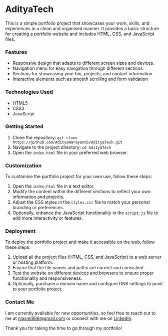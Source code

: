 # AdityaTech

This is a simple portfolio project that showcases your work, skills, and experiences in a clean and organised manner. It provides a basic structure for creating a portfolio website and includes HTML, CSS, and JavaScript files.

### Features

* Responsive design that adapts to different screen sizes and devices.
* Navigation menu for easy navigation through different sections.
* Sections for showcasing your bio, projects, and contact information.
* Interactive elements such as smooth scrolling and form validation

### Technologies Used

* HTML5
* CSS3
* JavaScript

### Getting Started

1. Clone the repository: `git clone https://github.com/AdityaNarayan05/AdityaTech.git`
2. Navigate to the project directory: `cd AdityaTech`
3. Open the `index.html` file in your preferred web browser.

### Customization

To customise the portfolio project for your own use, follow these steps:

1. Open the `index.html` file in a text editor.
2. Modify the content within the different sections to reflect your own information and projects.
3. Adjust the CSS styles in the `styles.css` file to match your personal branding or preferences.
4. Optionally, enhance the JavaScript functionality in the `script.js` file to add more interactivity or features.

### Deployment

To deploy the portfolio project and make it accessible on the web, follow these steps:

1. Upload all the project files (HTML, CSS, and JavaScript) to a web server or hosting platform.
2. Ensure that the file names and paths are correct and consistent.
3. Test the website on different devices and browsers to ensure proper functionality and responsiveness.
4. Optionally, purchase a domain name and configure DNS settings to point to your portfolio project.

### Contact Me

I am currently available for new opportunities, so feel free to reach out to me at [nlaxmi886@gmail.com](mailto:nlaxmi886@gmail.com) or connect with me on [LinkedIn](https://www.linkedin.com/in/aditya-narayan-jaiswal-3953a4208/).

Thank you for taking the time to go through my portfolio!
